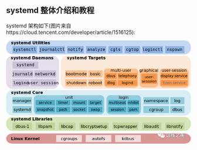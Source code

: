 ## systemd 整体介绍和教程



systemd 架构如下(图片来自https://cloud.tencent.com/developer/article/1516125):

![img](./01_systemd初始化模块.assets/97kx52pwuj.png)